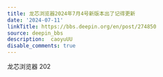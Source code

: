 ```yaml
---
title: 龙芯浏览器2024年7月4号新版本出了记得更新
date: '2024-07-11'
linkTitle: https://bbs.deepin.org/en/post/274850
source: deepin_bbs
description:  caoyuUU 
disable_comments: true
---
```

龙芯浏览器  202
